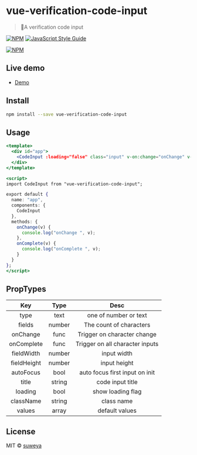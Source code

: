 # vue-verification-code-input

> 🎉A verification code input

[![NPM](https://img.shields.io/npm/v/react-code-input.svg)](https://www.npmjs.com/package/vue-verification-code-input) [![JavaScript Style Guide](https://img.shields.io/badge/code_style-standard-brightgreen.svg)](https://standardjs.com)

[![NPM](https://nodei.co/npm/react-verification-code-input.png)](https://nodei.co/npm/vue-verification-code-input/)

## Live demo

- [Demo](https://suweya.github.io/vue-verification-code-input/)

## Install

```bash
npm install --save vue-verification-code-input
```

## Usage

```jsx
<template>
  <div id="app">
    <CodeInput :loading="false" class="input" v-on:change="onChange" v-on:complete="onComplete" />
  </div>
</template>

<script>
import CodeInput from "vue-verification-code-input";

export default {
  name: "app",
  components: {
    CodeInput
  },
  methods: {
    onChange(v) {
      console.log("onChange ", v);
    },
    onComplete(v) {
      console.log("onComplete ", v);
    }
  }
};
</script>
```

## PropTypes

|     Key     |  Type  |              Desc               |
| :---------: | :----: | :-----------------------------: |
|    type     |  text  |      one of number or text      |
|   fields    | number |     The count of characters     |
|  onChange   |  func  |   Trigger on character change   |
| onComplete  |  func  | Trigger on all character inputs |
| fieldWidth  | number |           input width           |
| fieldHeight | number |          input height           |
|  autoFocus  |  bool  | auto focus first input on init  |
|    title    | string |        code input title         |
|   loading   |  bool  |        show loading flag        |
|  className  | string |           class name            |
|   values    | array  |         default values          |

## License

MIT © [suweya](https://github.com/suweya)
